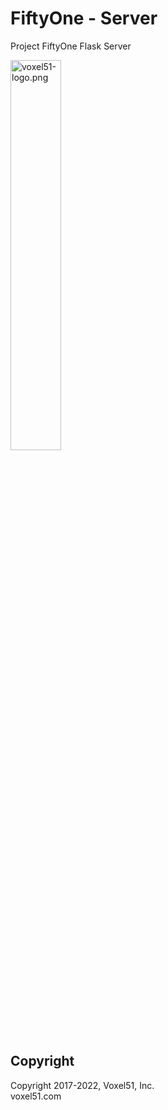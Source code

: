 # FiftyOne - Server

Project FiftyOne Flask Server

<img src="https://user-images.githubusercontent.com/3719547/74191434-8fe4f500-4c21-11ea-8d73-555edfce0854.png" alt="voxel51-logo.png" width="40%"/>

## Copyright

Copyright 2017-2022, Voxel51, Inc.<br> voxel51.com
